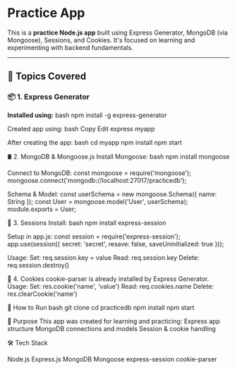 # Practice App

This is a **practice Node.js app** built using Express Generator, MongoDB (via Mongoose), Sessions, and Cookies. It's focused on learning and experimenting with backend fundamentals.

---

## 📘 Topics Covered

### 📦 1. Express Generator
**Installed using:**
  bash
  npm install -g express-generator
  
Created app using:
bash
Copy
Edit
express myapp

After creating the app:
bash
cd myapp
npm install
npm start

🛢️ 2. MongoDB & Mongoose.js
Install Mongoose:
bash
npm install mongoose

Connect to MongoDB:
const mongoose = require('mongoose');
mongoose.connect('mongodb://localhost:27017/practicedb');

Schema & Model:
const userSchema = new mongoose.Schema({ name: String });
const User = mongoose.model('User', userSchema);
module.exports = User;

🔐 3. Sessions
Install:
bash
npm install express-session

Setup in app.js:
const session = require('express-session');
app.use(session({
  secret: 'secret',
  resave: false,
  saveUninitialized: true
}));

Usage:
  Set: req.session.key = value
  Read: req.session.key
  Delete: req.session.destroy()

🍪 4. Cookies
cookie-parser is already installed by Express Generator.
Usage:
  Set: res.cookie('name', 'value')
  Read: req.cookies.name
  Delete: res.clearCookie('name')

🚀 How to Run
bash
git clone <repo-url>
cd practicedb
npm install
npm start

🎯 Purpose
This app was created for learning and practicing:
Express app structure
MongoDB connections and models
Session & cookie handling

🛠 Tech Stack

Node.js
Express.js
MongoDB
Mongoose
express-session
cookie-parser

